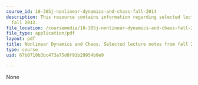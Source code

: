 ```yaml
---
course_id: 18-385j-nonlinear-dynamics-and-chaos-fall-2014
description: This resource contains information regarding selected lecture notes from
  fall 2012.
file_location: /coursemedia/18-385j-nonlinear-dynamics-and-chaos-fall-2014/67b0710b3bc473a75d8f91b29954b0e9_MIT18_385JF14_SelectedLec.pdf
file_type: application/pdf
layout: pdf
title: Nonlinear Dynamics and Chaos, Selected lecture notes from fall 2012
type: course
uid: 67b0710b3bc473a75d8f91b29954b0e9

---
```

None